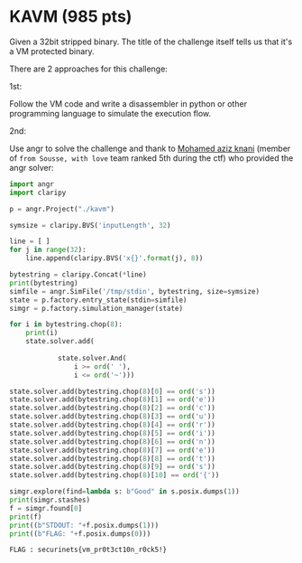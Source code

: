 # KAVM (985 pts)

Given a 32bit stripped binary. The title of the challenge itself tells us that it's a VM protected binary.


There are 2 approaches for this challenge:

1st:

Follow the VM code and write a disassembler in python or other programming language to simulate the execution flow.

2nd:

Use angr to solve the challenge and thank to [Mohamed aziz knani](https://twitter.com/moonflock) (member of ```from Sousse, with love``` team ranked 5th during the ctf) who provided the angr solver:

```python
import angr
import claripy

p = angr.Project("./kavm")

symsize = claripy.BVS('inputLength', 32)

line = [ ]
for j in range(32):
    line.append(claripy.BVS('x{}'.format(j), 8))

bytestring = claripy.Concat(*line)
print(bytestring)
simfile = angr.SimFile('/tmp/stdin', bytestring, size=symsize)
state = p.factory.entry_state(stdin=simfile)
simgr = p.factory.simulation_manager(state)

for i in bytestring.chop(8):
    print(i)
    state.solver.add(
        
            state.solver.And(
                i >= ord(' '),
                i <= ord('~')))

state.solver.add(bytestring.chop(8)[0] == ord('s'))
state.solver.add(bytestring.chop(8)[1] == ord('e'))
state.solver.add(bytestring.chop(8)[2] == ord('c'))
state.solver.add(bytestring.chop(8)[3] == ord('u'))
state.solver.add(bytestring.chop(8)[4] == ord('r'))
state.solver.add(bytestring.chop(8)[5] == ord('i'))
state.solver.add(bytestring.chop(8)[6] == ord('n'))
state.solver.add(bytestring.chop(8)[7] == ord('e'))
state.solver.add(bytestring.chop(8)[8] == ord('t'))
state.solver.add(bytestring.chop(8)[9] == ord('s'))
state.solver.add(bytestring.chop(8)[10] == ord('{'))

simgr.explore(find=lambda s: b"Good" in s.posix.dumps(1))
print(simgr.stashes)
f = simgr.found[0]
print(f)
print((b"STDOUT: "+f.posix.dumps(1)))
print((b"FLAG: "+f.posix.dumps(0)))
```

```FLAG : securinets{vm_pr0t3ct10n_r0ck5!}```
